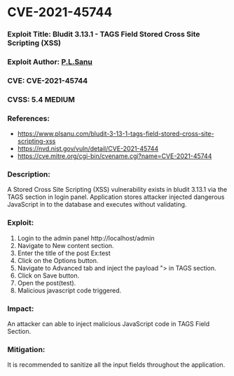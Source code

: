 # CVE-2021-45744

### Exploit Title: Bludit 3.13.1 - TAGS Field Stored Cross Site Scripting (XSS)
### Exploit Author: <a href="https://www.plsanu.com">P.L.Sanu</a>
### CVE: CVE-2021-45744
### CVSS: 5.4 MEDIUM
### References: 
- https://www.plsanu.com/bludit-3-13-1-tags-field-stored-cross-site-scripting-xss
- https://nvd.nist.gov/vuln/detail/CVE-2021-45744
- https://cve.mitre.org/cgi-bin/cvename.cgi?name=CVE-2021-45744

### Description:
A Stored Cross Site Scripting (XSS) vulnerability exists in bludit 3.13.1 via the TAGS section in login panel. Application stores attacker injected dangerous JavaScript in to the database and executes without validating.

### Exploit:
1. Login to the admin panel http://localhost/admin
2. Navigate to New content section.
3. Enter the title of the post Ex:test
4. Click on the Options button.
5. Navigate to Advanced tab and inject the payload "><script>alert("XSS")</script> in TAGS section.
6. Click on Save button.
7. Open the post(test).
8. Malicious javascript code triggered.

### Impact:
An attacker can able to inject malicious JavaScript code in TAGS Field Section.

### Mitigation:
It is recommended to sanitize all the input fields throughout the application.
